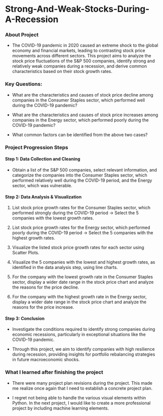 # Strong-And-Weak-Stocks-During-A-Recession

### About Project
- The COVID-19 pandemic in 2020 caused an extreme shock to the global economy and financial markets, leading to contrasting stock price movements across different sectors. This project aims to analyze the stock price fluctuations of the S&P 500 companies, identify strong and relatively weak companies during a recession, and derive common characteristics based on their stock growth rates.

### Key Questions:
- What are the characteristics and causes of stock price decline among companies in the Consumer Staples sector, which performed well during the COVID-19 pandemic?

- What are the characteristics and causes of stock price increases among companies in the Energy sector, which performed poorly during the COVID-19 pandemic?

- What common factors can be identified from the above two cases?

### Project Progression Steps

#### Step 1: Data Collection and Cleaning
- Obtain a list of the S&P 500 companies, select relevant information, and categorize the companies into the Consumer Staples sector, which performed relatively well during the COVID-19 period, and the Energy sector, which was vulnerable.

#### Step 2: Data Analysis & Visualization
1. List stock price growth rates for the Consumer Staples sector, which performed strongly during the COVID-19 period -> Select the 5 companies with the lowest growth rates.

2. List stock price growth rates for the Energy sector, which performed poorly during the COVID-19 period -> Select the 5 companies with the highest growth rates.

3. Visualize the listed stock price growth rates for each sector using Scatter Plots.

4. Visualize the 5 companies with the lowest and highest growth rates, as identified in the data analysis step, using line charts.

5. For the company with the lowest growth rate in the Consumer Staples sector, display a wider date range in the stock price chart and analyze the reasons for the price decline.

6. For the company with the highest growth rate in the Energy sector, display a wider date range in the stock price chart and analyze the reasons for the price increase.

#### Step 3: Conclusion
- Investigate the conditions required to identify strong companies during economic recessions, particularly in exceptional situations like the COVID-19 pandemic.

- Through this project, we aim to identify companies with high resilience during recession, providing insights for portfolio rebalancing strategies in future macroeconomic shocks.

### What I learned after finishing the project
- There were many project plan revisions during the project. This made me realize once again that I need to establish a concrete project plan.

- I regret not being able to handle the various visual elements within Python. In the next project, I would like to create a more professional project by including machine learning elements.  
